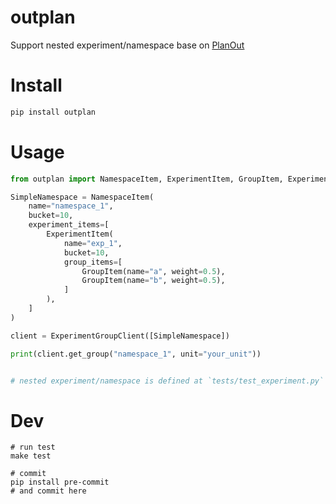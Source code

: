 # outplan
Support nested experiment/namespace base on [PlanOut](https://github.com/facebook/planout)

# Install
```python
pip install outplan
```

# Usage

```python
from outplan import NamespaceItem, ExperimentItem, GroupItem, ExperimentGroupClient

SimpleNamespace = NamespaceItem(
    name="namespace_1",
    bucket=10,
    experiment_items=[
        ExperimentItem(
            name="exp_1",
            bucket=10,
            group_items=[
                GroupItem(name="a", weight=0.5),
                GroupItem(name="b", weight=0.5),
            ]
        ),
    ]
)

client = ExperimentGroupClient([SimpleNamespace])

print(client.get_group("namespace_1", unit="your_unit"))


# nested experiment/namespace is defined at `tests/test_experiment.py`
```

# Dev

```shell
# run test
make test

# commit
pip install pre-commit
# and commit here
```
